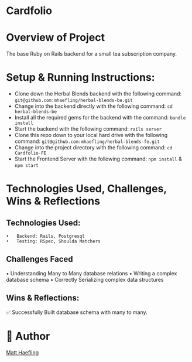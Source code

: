 # Cardfolio 

# Overview of Project

The base Ruby on Rails backend for a small tea subscription company.

# Setup & Running Instructions:
- Clone down the Herbal Blends backend with the following command:
`git@github.com:mhaefling/herbal-blends-be.git`
- Change into the backend directly with the following command:
`cd herbal-blends-be`
- Install all the required gems for the backend with the command:
`bundle install`
- Start the backend with the following command:
`rails server`
- Clone this repo down to your local hard drive with the following command:
`git@github.com:mhaefling/herbal-blends-fe.git`
- Change into the project directory with the following command:
`cd Cardfolio-FE`
- Start the Frontend Server with the following command:
`npm install` & `npm start`


#  Technologies Used, Challenges, Wins & Reflections

## Technologies Used:

	•	Backend: Rails, Postgresql
	•	Testing: RSpec, Shoulda Matchers  

## Challenges Faced
•	Understanding Many to Many database relations
•	Writing a complex database schema
•	Correctly Serializing complex data structures

## Wins & Reflections:

✅ Successfully Built database schema with many to many.



# 👥 Author

[Matt Haefling](https://github.com/mhaefling)

